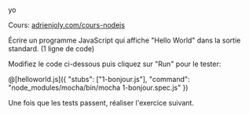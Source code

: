 yo

Cours: [adrienjoly.com/cours-nodejs](https://adrienjoly.com/cours-nodejs/)

<!-- Code source: [GitHub](https://github.com/adrienjoly/playground-r8m63hre). -->

Écrire un programme JavaScript qui affiche "Hello World" dans la sortie standard. (1 ligne de code)

Modifiez le code ci-dessous puis cliquez sur "Run" pour le tester:

@[helloworld.js]({
  "stubs": ["1-bonjour.js"],
  "command": "node_modules/mocha/bin/mocha 1-bonjour.spec.js"
})

Une fois que les tests passent, réaliser l'exercice suivant.
